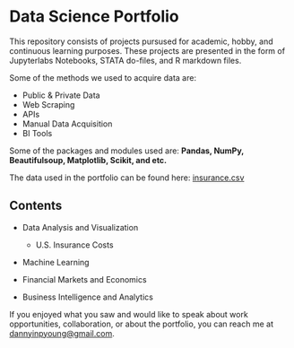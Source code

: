 # Data Science Portfolio

This repository consists of projects pursused for academic, hobby, and continuous learning purposes. These projects are presented in the form of Jupyterlabs Notebooks, STATA do-files, and R markdown files. 

Some of the methods we used to acquire data are: 

* Public & Private Data
* Web Scraping
* APIs
* Manual Data Acquisition
* BI Tools

Some of the packages and modules used are: __Pandas, NumPy, Beautifulsoup, Matplotlib, Scikit, and etc.__

The data used in the portfolio can be found here: [insurance.csv](https://github.com/dannyinpyoung/Data-Science-Portfolio/tree/main/Portfolio%20Project) 

## Contents

* Data Analysis and Visualization
  * U.S. Insurance Costs

* Machine Learning

* Financial Markets and Economics

* Business Intelligence and Analytics

If you enjoyed what you saw and would like to speak about work opportunities, collaboration, or about the portfolio, you can reach me at [dannyinpyoung@gmail.com](dannyinpyoung@gmail.com). 

